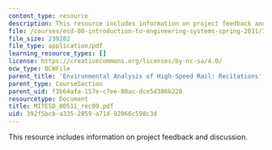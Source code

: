 ```yaml
---
content_type: resource
description: This resource includes information on project feedback and discussion.
file: /courses/esd-00-introduction-to-engineering-systems-spring-2011/392f5bcba3352859a71d92066c598c3d_MITESD_00S11_rec09.pdf
file_size: 239282
file_type: application/pdf
learning_resource_types: []
license: https://creativecommons.org/licenses/by-nc-sa/4.0/
ocw_type: OCWFile
parent_title: 'Environmental Analysis of High-Speed Rail: Recitations'
parent_type: CourseSection
parent_uid: f3b64afa-157e-c7ee-08ac-dce5d386b228
resourcetype: Document
title: MITESD_00S11_rec09.pdf
uid: 392f5bcb-a335-2859-a71d-92066c598c3d
---
```

This resource includes information on project feedback and discussion.
